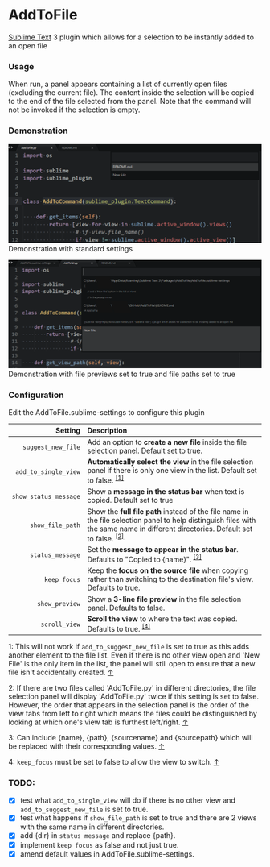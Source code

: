 # AddToFile

[Sublime Text](https://www.sublimetext.com "Sublime Text") 3 plugin which allows for a selection to be instantly added to an open file


### Usage

When run, a panel appears containing a list of currently open files (excluding the current file). The content inside the selection will be copied to the end of the file selected from the panel. Note that the command will not be invoked if the selection is empty.

### Demonstration

![demo-1](demonstration-1.png)
Demonstration with standard settings

![demo-2](demonstration-2.png)
Demonstration with file previews set to true and file paths set to true


### Configuration

Edit the AddToFile.sublime-settings to configure this plugin

Setting                    | Description
--------------------------:|:------------
`suggest_new_file`         |Add an option to **create a new file** inside the file selection panel. Default set to true.      
`add_to_single_view`       |**Automatically select the view** in the file selection panel if there is only one view in the list. Default set to false. <sup id="text1">[[1]](#footnote1)</sup>
`show_status_message`      |Show a **message in the status bar** when text is copied. Default set to true
`show_file_path`           |Show the **full file path** instead of the file name in the file selection panel to help distinguish files with the same name in different directories. Default set to false. <sup id="text2">[[2]](#footnote2)</sup>
`status_message`           |Set the **message to appear in the status bar**. Defaults to "Copied to {name}". <sup id="text3">[[3]](#footnote3)</sup>
`keep_focus`               |Keep the **focus on the source file** when copying rather than switching to the destination file's view. Defaults to true.
`show_preview`             |Show a **3-line file preview** in the file selection panel. Defaults to false.
`scroll_view`              |**Scroll the view** to where the text was copied. Defaults to true. <sup id="text4">[[4]](#footnote4)</sup>

<a name="footnote1">1</a>: This will not work if `add_to_suggest_new_file` is set to true as this adds another element to the file list. Even if there is no other view open and 'New File' is the only item in the list, the panel will still open to ensure that a new file isn't accidentally created. [↑](#text1)

<a name="footnote2">2</a>: If there are two files called 'AddToFile.py' in different directories, the file selection panel will display 'AddToFile.py' twice if this setting is set to false. However, the order that appears in the selection panel is the order of the view tabs from left to right which means the files could be distinguished by looking at which one's view tab is furthest left/right. [↑](#text2)

<a name="footnote3">3</a>: Can include {name}, {path}, {sourcename} and {sourcepath} which will be replaced with their corresponding values. [↑](#text3)

<a name="footnote4">4</a>: `keep_focus` must be set to false to allow the view to switch.  [↑](#text4)


### TODO:

- [x] test what `add_to_single_view` will do if there is no other view and `add_to_suggest_new_file` is set to true.
- [x] test what happens if `show_file_path` is set to true and there are 2 views with the same name in different directories.
- [x] add {dir} in `status message` and replace {path}.
- [x] implement `keep focus` as false and not just true.
- [x] amend default values in AddToFile.sublime-settings.
